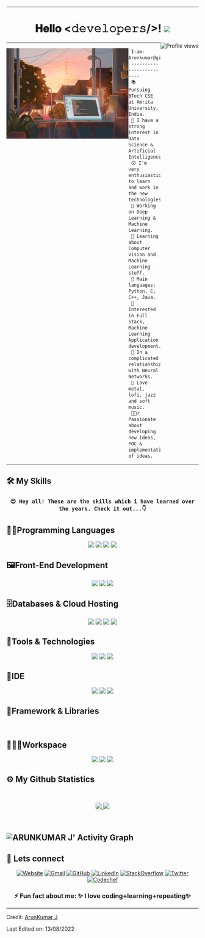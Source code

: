 
<meta name="viewport" content="width=device-width, initial-scale=1.0">
<meta name="viewport" content="height=device-height, initial-scale=1.0">


<div align="center">
<hr>
<h1> 𝐇𝐞𝐥𝐥𝐨 <𝚍𝚎𝚟𝚎𝚕𝚘𝚙𝚎𝚛𝚜/>! <img src="https://c.tenor.com/WF1XMVRhtj0AAAAC/tenor.gif" width="80px"></h2><img src="https://gpvc.arturio.dev/22arun11" alt="Profile views" align='right'/> <a href="https://github.com/22arun11/About-Me/"> </a> 

</div>

<hr>
<div>

<img src="https://github.com/22arun11/22arun11/blob/main/gifs/img1.gif" height='237px'  width="320" align='left'>

```
 I-am-Arunkumar@github 
 -------------------------
 📚 Pursuing BTech CSE at Amrita University, India.
 📝 I have a strong interest in Data Science & Artificial Intelligence.
 😲 I'm very enthusiastic to learn and work in the new technologies.
 🔭 Working on Deep Learning & Machine Learning.
 🌱 Learning about Computer Vision and Machine Learning stuff.
 🌟 Main languages: Python, C, C++, Java.
 🚩 Interested in Full Stack, Machine Learning Application development.
 💖 In a complicated relationship with Neural Networks.
 🎵 Love metal, lofi, jazz and soft music.
 🤹🏽‍♂️ Passionate about developing new ideas, POC & implementation of ideas.
```

<hr >

</div>

## 🛠️ My Skills

 <h3 align="center" font-weight="bold" >

	😉 Hey all! These are the skills which i have learned over the years. Check it out...👇
	
</h3>
 <!-- <h3 align="center">⚡ Fun fact about me: ✨ I love coding+learning+repeating✨</h3> -->

<p >
<div align="center">
<h2 align=left>👨‍💻Programming Languages</h2>
  <img src="https://img.shields.io/badge/-Python-336699?style=for-the-badge&logo=python&logoColor=f0f0f5&labelColor=282828">
  <img src="https://img.shields.io/badge/-Java-ad0a00?style=for-the-badge&logo=openjdk&logoColor=f0f0f5&labelColor=282828">
  <img src="https://img.shields.io/badge/-C-800080?style=for-the-badge&logo=c&logoColor=666670&labelColor=282828">
  <img src="https://img.shields.io/badge/-C++-d93b1f?style=for-the-badge&logo=cplusplus&logoColor=666670&labelColor=282828">
  <!-- https://github.com/simple-icons/simple-icons/blob/develop/slugs.md !-->
 
<br/>
<!--<img src="https://img.shields.io/badge/-Java-4c8099?style=for-the-badge&logo=openjdk&logoColor=FF7F50&labelColor=282828">-->
</div>

<div align="center">
<h2 align=left>🖼️Front-End Development </h2>
  <img src="https://img.shields.io/badge/-HTML-d92626?style=for-the-badge&logo=html5&logoColor=f0f0f5&labelColor=282828">
  <img src="https://img.shields.io/badge/-CSS-2e5ce3?style=for-the-badge&logo=css3&logoColor=f0f0f5&labelColor=282828">
  <img src="https://img.shields.io/badge/-JavaSrcipt-ffdb1f?style=for-the-badge&logo=javascript&logoColor=f0f0f5&labelColor=282828">
  
 <!-- https://github.com/simple-icons/simple-icons/blob/develop/slugs.md !-->
 
<br/>

</div>

<div align="center">
<h2 align=left>🗄️Databases & Cloud Hosting</h2>
  <img src="https://img.shields.io/badge/-Git.io-00ab8c?style=for-the-badge&logo=githubpages&logoColor=f0f0f5&labelColor=282828">
  <img src="https://img.shields.io/badge/-sqlite-663dc2?style=for-the-badge&logo=sqlite&logoColor=f0f0f5&labelColor=282828">
  <img src="https://img.shields.io/badge/-aws-a65942?style=for-the-badge&logo=amazonaws&logoColor=f0f0f5&labelColor=282828">
  <img src="https://img.shields.io/badge/-MySql-1c708f?style=for-the-badge&logo=mysql&logoColor=f0f0f5&labelColor=282828">
  
 <!-- https://github.com/simple-icons/simple-icons/blob/develop/slugs.md !-->
 
<br/>

</div>

<div align="center">
<h2 align=left>💼Tools & Technologies</h2>
  <img src="https://img.shields.io/badge/-so-FF6F00?style=for-the-badge&logo=stackoverflow&logoColor=f0f0f5&labelColor=282828">
  <img src="https://img.shields.io/badge/-git-b2004d?style=for-the-badge&logo=git&logoColor=f0f0f5&labelColor=282828">
  <img src="https://img.shields.io/badge/-linux-FCC624?style=for-the-badge&logo=linux&logoColor=f0f0f5&labelColor=282828">
 <!-- https://github.com/simple-icons/simple-icons/blob/develop/slugs.md !-->
 
<br/>

</div>

<div align="center">
<h2 align=left>🌱IDE</h2>
  <img src="https://img.shields.io/badge/-Vs code-0078d7?style=for-the-badge&logo=visualstudiocode&logoColor=f0f0f5&labelColor=282828">
  <img src="https://img.shields.io/badge/-jupyter-ff661a?style=for-the-badge&logo=jupyter&logoColor=f0f0f5&labelColor=282828">
  <img src="https://img.shields.io/badge/-Vim-23FA0F00?style=for-the-badge&logo=vim&logoColor=f0f0f5&labelColor=282828">
  
 <!-- https://github.com/simple-icons/simple-icons/blob/develop/slugs.md !-->
 
<br/>

</div>

<div align="center">
<h2 align=left>🧰Framework & Libraries</h2>
  
 <!-- https://github.com/simple-icons/simple-icons/blob/develop/slugs.md !-->
 
<br/>

</div>

<div align="center">
<h2 align=left>👨🏽‍💻Workspace</h2>
  <img src="https://img.shields.io/badge/-Android-38d133?style=for-the-badge&logo=android&logoColor=f0f0f5&labelColor=282828">
  <img src="https://img.shields.io/badge/-windows-0078D6?style=for-the-badge&logo=windows&logoColor=f0f0f5&labelColor=282828">
  <img src="https://img.shields.io/badge/-linux-FCC624?style=for-the-badge&logo=linux&logoColor=f0f0f5&labelColor=282828">
 <!-- https://github.com/simple-icons/simple-icons/blob/develop/slugs.md !-->
 
<br/>

</div>
</p>

## ⚙️ My Github Statistics

<br/>
<p align="center">
  <a href="https://22arun11.dev/">
  <img width="48%" height="auto" src="https://github-readme-stats.vercel.app/api?username=22arun11&show_icons=true&theme=gruvbox&hide_border=true" />
    <img width="48%" height="auto" src="https://github-readme-streak-stats.herokuapp.com/?user=22arun11&theme=gruvbox&hide_border=true" />
  </a>
</p>
<br>

![ARUNKUMAR J' Activity Graph](https://activity-graph.herokuapp.com/graph?username=22arun11&custom_title=ArunKumar%20J%20Contribution%20Graph&theme=gruvbox&bg_color=282828&hide_border=true&line=d1a01f&point=c58545)
<br/>
------

## 🙋 Lets connect

<p align="center">
  <a href="#"><img src="https://img.icons8.com/bubbles/50/000000/web.png" alt="Website"/></a>
	<a href="mailto:arunkumar22112003@gmail.com"><img src="https://img.icons8.com/bubbles/50/000000/gmail.png" alt="Gmail"/></a>
	<a href="https://github.com/22arun11"><img src="https://img.icons8.com/bubbles/50/000000/github.png" alt="GitHub"/></a>
	<a href="https://www.linkedin.com/in/arunkumar-j-2a1964216/"><img src="https://img.icons8.com/bubbles/50/000000/linkedin.png" alt="LinkedIn"/></a>
	<a href="https://stackoverflow.com/users/19720310/arunkumar-j"><img src="https://img.icons8.com/bubbles/50/000000/stack.png" alt="StackOverflow"/></a>
	<a href="https://twitter.com/22_ARUN_11"><img src="https://img.icons8.com/bubbles/50/000000/twitter-squared.png" alt="Twitter"/></a>
	<a href="#"><img src="https://img.icons8.com/bubbles/50/000000/codechef.png" alt="Codechef"/></a>
	
	
	
</p>
<h3 align="center">⚡ Fun fact about me: ✨ I love coding+learning+repeating✨</h3>
<hr/>
</html>

Credit: [ArunKumar J](https://github.com/22arun11)

Last Edited on: 13/08/2022
